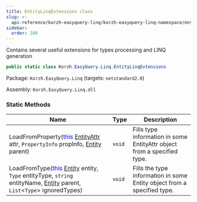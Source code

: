 ```yaml
---
title: EntityLinqExtensions class
slug: >-
  api-reference/korzh-easyquery-linq/korzh-easyquery-linq-namespace/entitylinqextensions-class
sidebar:
  order: 100
---
```


Contains several useful extensions for types processing and LINQ generation
```csharp
public static class Korzh.EasyQuery.Linq.EntityLinqExtensions

```
Package: `Korzh.EasyQuery.Linq` (targets: `netstandard2.0`)

Assembly: `Korzh.EasyQuery.Linq.dll`

### Static Methods

| Name | Type | Description | 
| --- | --- | --- | 
| LoadFromProperty(<span style='color: blue'>this</span> [EntityAttr](///////////////easyquery/docs/api-reference/korzh-easyquery/korzh-easyquery-namespace/entityattr-class) attr, `PropertyInfo` propInfo, [Entity](///////////////easyquery/docs/api-reference/korzh-easyquery/korzh-easyquery-namespace/entity-class) parent) | `void` | Fills type information in some EntityAttr object from a specified type. | 
| LoadFromType(<span style='color: blue'>this</span> [Entity](///////////////easyquery/docs/api-reference/korzh-easyquery/korzh-easyquery-namespace/entity-class) entity, `Type` entityType, `string` entityName, [Entity](///////////////easyquery/docs/api-reference/korzh-easyquery/korzh-easyquery-namespace/entity-class) parent, `List`&lt;`Type`&gt; ignoredTypes) | `void` | Fills the type information in some Entity object from a specified type. |
